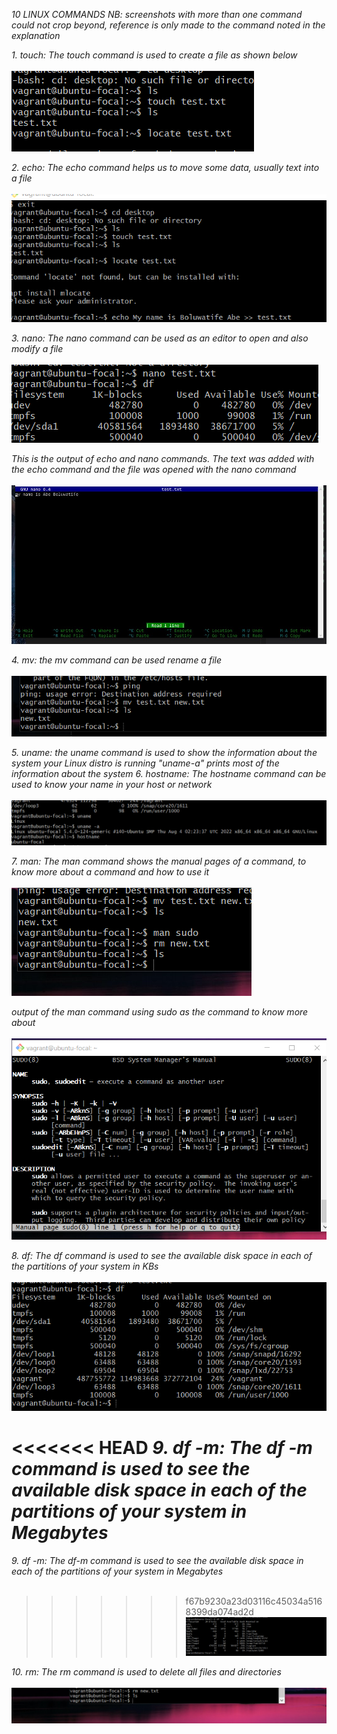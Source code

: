 *10 LINUX COMMANDS*
*NB: screenshots with more than one command could not crop beyond, reference is only made to the command noted in the explanation*

*1. touch: The touch command is used to create a file as shown below* <br /> <br />
![touchcmd](./touchcmd.png)

*2. echo: The echo command helps us to move some data, usually text into a file* <br /> <br />
![echocmd](./echocmd.png)

*3. nano: The nano command can be used as an editor to open and also modify a file* <br /> <br />
![nanocmd](./nanocmd.png)

*This is the output of echo and nano commands. The text was added with the echo command and the file was opened with the nano command* <br /> <br />
![output](./nanoandecho.jpg)

*4. mv: the mv command can be used rename a file* <br /> <br />
![mvcmd](mvandpingcmd.png)

*5. uname: the uname command is used to show the information about the system your Linux distro is running "uname-a" prints most of the information about the system*
*6. hostname: The hostname command can be used to know your name in your host or network* <br /> <br />
![hostnamecmd](./hostnameanduname.png)

*7. man: The man command shows the manual pages of a command, to know more about a command and how to use it* <br /> <br />
![mancmd](./mancmd.png)

*output of the man command using sudo as the command to know more about* <br /> <br />
![mansudo](mansudo.png)

*8. df: The df command is used to see the available disk space in each of the partitions of your system in KBs* <br /> <br />
![dfcmd](./dfcmd.png)

<<<<<<< HEAD
*9. df -m: The df -m command is used to see the available disk space in each of the partitions of your system in Megabytes*
=======
*9. df -m: The df-m command is used to see the available disk space in each of the partitions of your system in Megabytes* <br /> <br />
>>>>>>> f67b9230a23d03116c45034a5168399da074ad2d
![df-mcmd](./df-mcmd.png)

*10. rm: The rm command is used to delete all files and directories* <br /> <br />
![rmcmd](./rmcmd.png)

